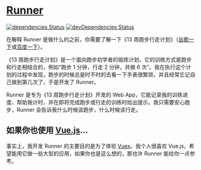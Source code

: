 # [Runner](http://runner.limingkai.cn/)

[![dependencies Status](https://img.shields.io/david/lmk123/Runner.svg?style=flat-square)](https://david-dm.org/lmk123/Runner)
[![devDependencies Status](https://img.shields.io/david/dev/lmk123/Runner.svg?style=flat-square)](https://david-dm.org/lmk123/Runner#info=devDependencies)

在解释 Runner 是做什么的之前，你需要了解一下《13 周跑步行走计划》（[谷歌一下](https://www.google.com/webhp#q=13%E5%91%A8%E8%B7%91%E6%AD%A5%E8%A1%8C%E8%B5%B0%E8%AE%A1%E5%88%92)或[百度一下](https://www.baidu.com/s?wd=13%E5%91%A8%E8%B7%91%E6%AD%A5%E8%A1%8C%E8%B5%B0%E8%AE%A1%E5%88%92)）。

《13 周跑步行走计划》是一个面向跑步初学者的锻炼计划，它的训练方式是跑步和行走相结合的，例如“跑步 1 分钟，行走 2 分钟，共做 6 次”。我在执行这个计划的过程中发现，跑步的时候总是时不时的去看一下手表很繁琐，并且经常忘记自己做到第几次了，于是开发了 Runner。

Runner 是专为《13 周跑步行走计划》开发的 Web App，它能记录我的训练进度、帮助我计时，并在即将完成跑步或行走的训练时给出提示。我只需要安心跑步，Runner 会告诉我什么时候该跑步，什么时候该行走。

## 如果你也使用 [Vue.js](http://vuejs.org/)...

事实上，我开发 Runner 的主要目的是为了体验 [Vuex](https://github.com/vuejs/vuex)。我个人很喜欢 Vue.js，希望能用它做一些大型的应用，如果你也是这么想的，那也许 Runner 能给你一点参考。
